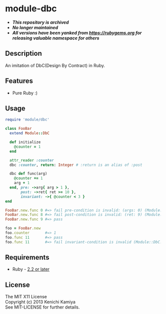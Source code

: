 module-dbc
===========

* ***This repository is archived***
* ***No longer maintained***
* ***All versions have been yanked from https://rubygems.org for releasing valuable namespace for others***

Description
-----------

An imitation of DbC(Design By Contract) in Ruby.

Features
--------

* Pure Ruby :)

Usage
-----

```ruby
require 'module/dbc'

class FooBar
  extend Module::DbC

  def initialize
    @counter = 1
  end

  attr_reader :counter
  dbc :counter, return: Integer # :return is an alias of :post

  dbc def func(arg)
    @counter += 1
    arg + 1
  end, pre: ->arg{ arg > 1 },
       post: ->ret{ ret >= 10 },
       invariant: ->{ @counter < 3 }
end

FooBar.new.func 0 #=> fail pre-condition is invalid: (args: 0) (Module::DbC::PreConditionError)
FooBar.new.func 8 #=> fail post-condition is invalid: (ret: 9) (Module::DbC::PostConditionError)
FooBar.new.func 9 #=> pass

foo = FooBar.new
foo.counter       #=> 1
foo.func 11       #=> pass
foo.func 11       #=> fail invariant-condition is invalid (Module::DbC::PostInvariantConditionError)
```

Requirements
-------------

* Ruby - [2.2 or later](http://travis-ci.org/#!/kachick/module-dbc)

License
--------

The MIT X11 License  
Copyright (c) 2013 Kenichi Kamiya  
See MIT-LICENSE for further details.
